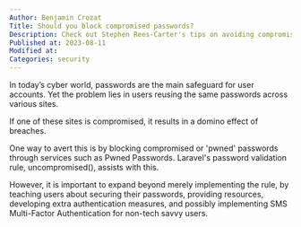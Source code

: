 ```yaml
---
Author: Benjamin Crozat
Title: Should you block compromised passwords?
Description: Check out Stephen Rees-Carter's tips on avoiding compromised passwords and boosting security with tools like Pwned Passwords.
Published at: 2023-08-11
Modified at: 
Categories: security
---
```


In today’s cyber world, passwords are the main safeguard for user accounts. Yet the problem lies in users reusing the same passwords across various sites.

If one of these sites is compromised, it results in a domino effect of breaches.

One way to avert this is by blocking compromised or 'pwned' passwords through services such as Pwned Passwords. Laravel's password validation rule, uncompromised(), assists with this.

However, it is important to expand beyond merely implementing the rule, by teaching users about securing their passwords, providing resources, developing extra authentication measures, and possibly implementing SMS Multi-Factor Authentication for non-tech savvy users.


